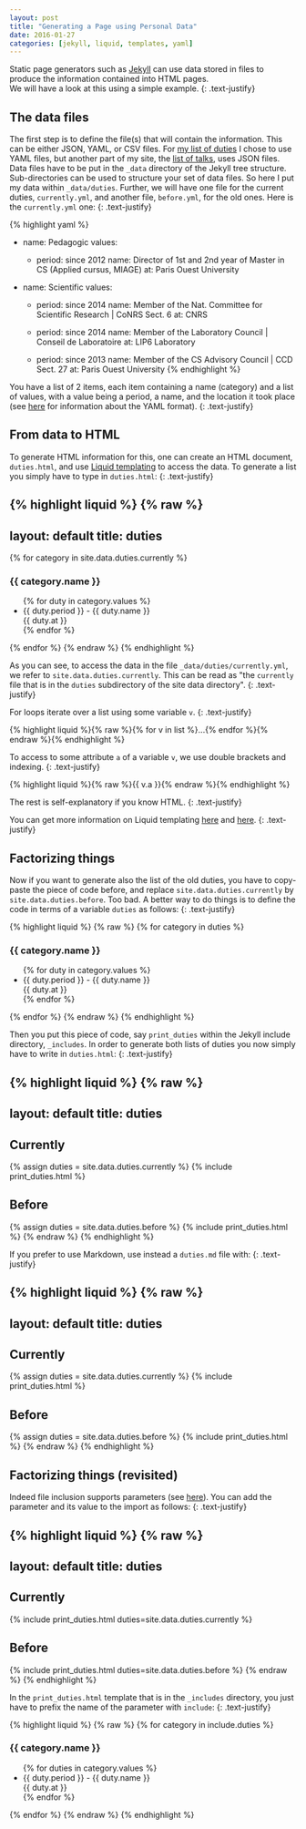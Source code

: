 ```yaml
---
layout: post
title: "Generating a Page using Personal Data"
date: 2016-01-27
categories: [jekyll, liquid, templates, yaml]
---
```


Static page generators such as [Jekyll](http://jekyllrb.com/) can
use data stored in files to produce the information contained into HTML pages.<br/>
We will have a look at this using a simple example.
{: .text-justify}

## The data files

The first step is to define the file(s) that will contain the information.
This can be either JSON, YAML, or CSV files.
For [my list of duties]({{site.url}}/duties/) I chose to use YAML files, but another part of my site,
the [list of talks]({{site.url}}/talks/), uses JSON files.
Data files have to be put in the `_data` directory of the Jekyll tree structure.
Sub-directories can be used to structure your set of data files. So here I put my data within `_data/duties`.
Further, we will have one file for the current duties, `currently.yml`,
and another file, `before.yml`, for the old ones. Here is the `currently.yml` one:
{: .text-justify}

{% highlight yaml %}
- name: Pedagogic
  values:

  - period: since 2012
    name: Director of 1st and 2nd year of Master in CS (Applied cursus, MIAGE)
    at: Paris Ouest University

- name: Scientific
  values:

  - period: since 2014
    name: Member of the Nat. Committee for Scientific Research | CoNRS Sect. 6
    at: CNRS

  - period: since 2014
    name: Member of the Laboratory Council | Conseil de Laboratoire
    at: LIP6 Laboratory

  - period: since 2013
    name: Member of the CS Advisory Council | CCD Sect. 27
    at: Paris Ouest University
{% endhighlight %}

You have a list of 2 items, each item containing a name (category) and a list of values,
with a value being a period, a name, and the location it took place
(see [here](https://fr.wikipedia.org/wiki/YAML) for information about the YAML format).
{: .text-justify}

## From data to HTML

To generate HTML information for this, one can create an HTML document, `duties.html`,
and use [Liquid templating](http://liquidmarkup.org/) to access the data.
To generate a list you simply have to type in `duties.html`:
{: .text-justify}

{% highlight liquid %}
{% raw %}
---
layout: default
title: duties
---
{% for category in site.data.duties.currently %}
<h3>{{ category.name }}</h3>
<ul>
    {% for duty in category.values %}
    <li>{{ duty.period }} - {{ duty.name }}<br/>
    {{ duty.at }}
    </li>
    {% endfor %}
</ul>
{% endfor %}
{% endraw %}
{% endhighlight %}

As you can see, to access the data in the file `_data/duties/currently.yml`, we refer to `site.data.duties.currently`.
This can be read as "the `currently` file that is in the `duties` subdirectory of the site data directory".
{: .text-justify}

For loops iterate over a list using some variable `v`.
{: .text-justify}

{% highlight liquid %}{% raw %}{% for v in list %}...{% endfor %}{% endraw %}{% endhighlight %}

To access to some attribute `a` of a variable `v`, we use double brackets and indexing.
{: .text-justify}

{% highlight liquid %}{% raw %}{{ v.a }}{% endraw %}{% endhighlight %}

The rest is self-explanatory if you know HTML.
{: .text-justify}

You can get more information on Liquid templating [here](http://jekyllrb.com/docs/datafiles/) and [here](http://liquidmarkup.org/).
{: .text-justify}

## Factorizing things

Now if you want to generate also the list of the old duties, you have to copy-paste the piece of code before,
and replace `site.data.duties.currently` by `site.data.duties.before`. Too bad.
A better way to do things is to define the code in terms of a variable `duties` as follows:
{: .text-justify}

{% highlight liquid %}
{% raw %}
{% for category in duties %}
<h3>{{ category.name }}</h3>
<ul>
    {% for duty in category.values %}
    <li>{{ duty.period }} - {{ duty.name }}<br/>
    {{ duty.at }}
    </li>
    {% endfor %}
</ul>
{% endfor %}
{% endraw %}
{% endhighlight %}

Then you put this piece of code, say `print_duties` within the Jekyll include directory, `_includes`.
In order to generate both lists of duties you now simply have to write in `duties.html`:
{: .text-justify}

{% highlight liquid %}
{% raw %}
---
layout: default
title: duties
---
<h2>Currently</h2>

{% assign duties = site.data.duties.currently %}
{% include print_duties.html %}

<h2>Before</h2>

{% assign duties = site.data.duties.before %}
{% include print_duties.html %}
{% endraw %}
{% endhighlight %}

If you prefer to use Markdown, use instead a `duties.md` file with:
{: .text-justify}

{% highlight liquid %}
{% raw %}
---
layout: default
title: duties
---
## Currently

{% assign duties = site.data.duties.currently %}
{% include print_duties.html %}

## Before

{% assign duties = site.data.duties.before %}
{% include print_duties.html %}
{% endraw %}
{% endhighlight %}

## Factorizing things (revisited)

Indeed file inclusion supports parameters (see [here](http://jekyllrb.com/docs/templates/)).
You can add the parameter and its value to the import as follows:
{: .text-justify}

{% highlight liquid %}
{% raw %}
---
layout: default
title: duties
---
## Currently

{% include print_duties.html duties=site.data.duties.currently %}

## Before

{% include print_duties.html duties=site.data.duties.before %}
{% endraw %}
{% endhighlight %}

In the `print_duties.html` template that is in the `_includes` directory, you just have to prefix the name of the parameter with `include`:
{: .text-justify}

{% highlight liquid %}
{% raw %}
{% for category in include.duties %}
<h3>{{ category.name }}</h3>
<ul>
    {% for duties in category.values %}
    <li>{{ duty.period }} - {{ duty.name }}<br/>
    {{ duty.at }}
    </li>
    {% endfor %}
</ul>
{% endfor %}
{% endraw %}
{% endhighlight %}


